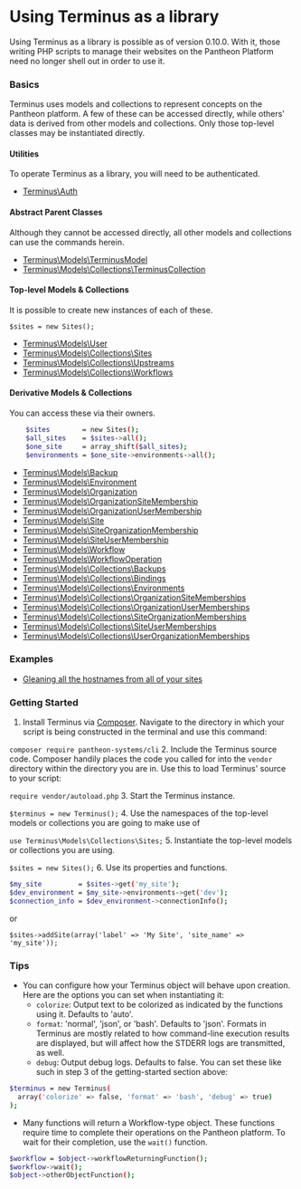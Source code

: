 # Using Terminus as a library

Using Terminus as a library is possible as of version 0.10.0. With it, those writing PHP scripts to manage their websites on the Pantheon Platform need no longer shell out in order to use it.

### Basics

Terminus uses models and collections to represent concepts on the Pantheon platform. A few of these can be accessed directly, while others' data is derived from other models and collections. Only those top-level classes may be instantiated directly.

#### Utilities
To operate Terminus as a library, you will need to be authenticated.
- [Terminus\Auth](Auth.md)

#### Abstract Parent Classes
Although they cannot be accessed directly, all other models and collections can use the commands herein.
- [Terminus\Models\TerminusModel](Models/TerminusModel.md)
- [Terminus\Models\Collections\TerminusCollection](Models/Collections/TerminusCollection.md)

#### Top-level Models & Collections
It is possible to create new instances of each of these.

    $sites = new Sites();

- [Terminus\Models\User](Models/User.md)
- [Terminus\Models\Collections\Sites](Models/Collections/Sites.md)
- [Terminus\Models\Collections\Upstreams](Models/Collections/Upstreams.md)
- [Terminus\Models\Collections\Workflows](Models/Collections/Workflows.md)

#### Derivative Models & Collections
You can access these via their owners.
```bash
    $sites        = new Sites();
    $all_sites    = $sites->all();
    $one_site     = array_shift($all_sites);
    $environments = $one_site->environments->all();
```
- [Terminus\Models\Backup](Models/Backup.md)
- [Terminus\Models\Environment](Models/Environment.md)
- [Terminus\Models\Organization](Models/Organization.md)
- [Terminus\Models\OrganizationSiteMembership](Models/OrganizationSiteMembership.md)
- [Terminus\Models\OrganizationUserMembership](Models/OrganizationUserMembership.md)
- [Terminus\Models\Site](Models/Site.md)
- [Terminus\Models\SiteOrganizationMembership](Models/SiteOrganizationMembership.md)
- [Terminus\Models\SiteUserMembership](Models/SiteUserMembership.md)
- [Terminus\Models\Workflow](Models/Workflow.md)
- [Terminus\Models\WorkflowOperation](Models/WorkflowOperation.md)
- [Terminus\Models\Collections\Backups](Models/Collections/Backups.md)
- [Terminus\Models\Collections\Bindings](Models/Collections/Bindings.md)
- [Terminus\Models\Collections\Environments](Models/Collections/Environments.md)
- [Terminus\Models\Collections\OrganizationSiteMemberships](Models/Collections/OrganizationSiteMemberships.md)
- [Terminus\Models\Collections\OrganizationUserMemberships](Models/Collections/OrganizationUserMemberships.md)
- [Terminus\Models\Collections\SiteOrganizationMemberships](Models/Collections/SiteOrganizationMemberships.md)
- [Terminus\Models\Collections\SiteUserMemberships](Models/Collections/SiteUserMemberships.md)
- [Terminus\Models\Collections\UserOrganizationMemberships](Models/Collections/UserOrganizationMemberships.md)

### Examples
- [Gleaning all the hostnames from all of your sites](examples/getHostnames.php)

### Getting Started

1. Install Terminus via [Composer](https://getcomposer.org/download/).
Navigate to the directory in which your script is being constructed in the
terminal and use this command:

`composer require pantheon-systems/cli`
2. Include the Terminus source code. Composer handily places the code you
called for into the `vendor` directory within the directory you are in.
Use this to load Terminus' source to your script:

`require vendor/autoload.php`
3. Start the Terminus instance.

`$terminus = new Terminus();`
4. Use the namespaces of the top-level models or collections you are going to make use of

`use Terminus\Models\Collections\Sites;`
5. Instantiate the top-level models or collections you are using.

`$sites = new Sites();`
6. Use its properties and functions.

```bash
$my_site         = $sites->get('my_site');
$dev_environment = $my_site->environments->get('dev');
$connection_info = $dev_environment->connectionInfo();
```

or

`$sites->addSite(array('label' => 'My Site', 'site_name' => 'my_site'));`

### Tips

- You can configure how your Terminus object will behave upon creation. Here
are the options you can set when instantiating it:
  - `colorize`: Output text to be colorized as indicated by the functions
  using it. Defaults to 'auto'.
  - `format`: 'normal', 'json', or 'bash'. Defaults to 'json'. Formats in
  Terminus are mostly related to how command-line execution results are
  displayed, but will affect how the STDERR logs are transmitted, as well.
  - `debug`: Output debug logs. Defaults to false.
  You can set these like such in step 3 of the getting-started section above:
```bash
$terminus = new Terminus(
  array('colorize' => false, 'format' => 'bash', 'debug' => true)
);
```
- Many functions will return a Workflow-type object. These functions require
time to complete their operations on the Pantheon platform. To wait for their
completion, use the `wait()` function.
```bash
$workflow = $object->workflowReturningFunction();
$workflow->wait();
$object->otherObjectFunction();
```
